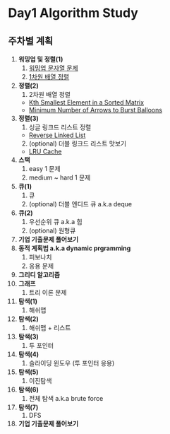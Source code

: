 # Day1 Algorithm Study

## 주차별 계획

1. **워밍업 및 정렬(1)**
    1. [워밍업 문자열 문제](https://leetcode.com/problems/longest-palindrome/)
    2. [1차원 배열 정렬](https://leetcode.com/problems/sort-an-array/) 
2. **정렬(2)**
    1. 2차원 배열 정렬
    - [Kth Smallest Element in a Sorted Matrix](https://leetcode.com/problems/kth-smallest-element-in-a-sorted-matrix)
    - [Minimum Number of Arrows to Burst Balloons](https://leetcode.com/problems/minimum-number-of-arrows-to-burst-balloons/)
3. **정렬(3)**
    1. 싱글 링크드 리스트 정렬
    - [Reverse Linked List](https://leetcode.com/problems/reverse-linked-list/description/)
    2. (optional) 더블 링크드 리스트 맛보기
    - [LRU Cache](https://leetcode.com/problems/lru-cache/)
4. **스택**
    1. easy 1 문제
    2. medium ~ hard 1 문제
5. **큐(1)**
    1. 큐
    2. (optional) 더블 엔디드 큐 a.k.a deque
6. **큐(2)**
    1. 우선순위 큐 a.k.a 힙
    2. (optional) 원형큐
7. **기업 기출문제 풀어보기**
8. **동적 계획법 a.k.a dynamic prgramming**
    1. 피보나치
    2. 응용 문제
9. **그리디 알고리즘**
10. **그래프**
    1. 트리 이론 문제
11. **탐색(1)**
    1. 해쉬맵
12. **탐색(2)**
    1. 해쉬맵 + 리스트
13. **탐색(3)**
    1. 투 포인터
14. **탐색(4)**
    1. 슬라이딩 윈도우 (투 포인터 응용)
15. **탐색(5)**
    1. 이진탐색
16. **탐색(6)**
    1. 전체 탐색 a.k.a brute force
17. **탐색(7)**
    1. DFS
18. **기업 기출문제 풀어보기**
